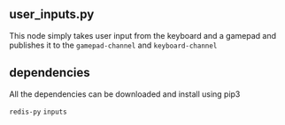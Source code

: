 ## user_inputs.py

This node simply takes user input from the keyboard and a gamepad and 
publishes it to the `gamepad-channel` and `keyboard-channel`

## dependencies

All the dependencies can be downloaded and install using pip3

`redis-py`
`inputs`

